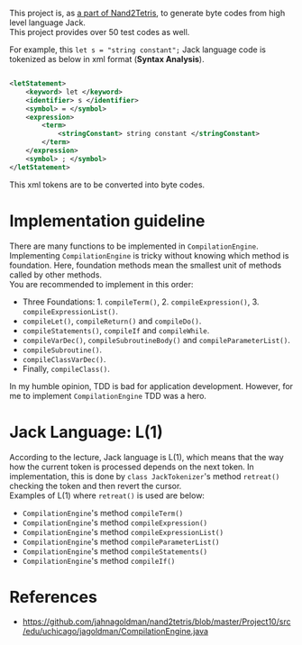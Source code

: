 This project is, as [a part of Nand2Tetris](https://github.com/Scoobi-wisdoom/nand2tetris), to generate byte codes from
high level language Jack.   
This project provides over 50 test codes as well.

For example, this `let s = "string constant";` Jack language code is tokenized as below in xml format (**Syntax Analysis**).
```xml

<letStatement>
    <keyword> let </keyword>
    <identifier> s </identifier>
    <symbol> = </symbol>
    <expression>
        <term>
            <stringConstant> string constant </stringConstant>
        </term>
    </expression>
    <symbol> ; </symbol>
</letStatement>
```
This xml tokens are to be converted into byte codes.

# Implementation guideline

There are many functions to be implemented in `CompilationEngine`. Implementing `CompilationEngine` is tricky without
knowing which method is foundation. Here, foundation methods mean the smallest unit of methods called by other
methods.   
You are recommended to implement in this order:

- Three Foundations: 1. `compileTerm()`, 2. `compileExpression()`, 3. `compileExpressionList()`.
- `compileLet()`, `compileReturn()` and `compileDo()`.
- `compileStatements()`, `compileIf` and `compileWhile`.
- `compileVarDec()`, `compileSubroutineBody()` and `compileParameterList()`.
- `compileSubroutine()`.
- `compileClassVarDec()`.
- Finally, `compileClass()`.

In my humble opinion, TDD is bad for application development. However, for me to implement `CompilationEngine` TDD was a
hero.

# Jack Language: L(1)

According to the lecture, Jack language is L(1), which means that the way how the current token is processed depends on
the next token. In implementation, this is done by `class JackTokenizer`'s method `retreat()` checking the token and
then revert the cursor.   
Examples of L(1) where `retreat()` is used are below:

- `CompilationEngine`'s method `compileTerm()`
- `CompilationEngine`'s method `compileExpression()`
- `CompilationEngine`'s method `compileExpressionList()`
- `CompilationEngine`'s method `compileParameterList()`
- `CompilationEngine`'s method `compileStatements()`
- `CompilationEngine`'s method `compileIf()`

# References

- https://github.com/jahnagoldman/nand2tetris/blob/master/Project10/src/edu/uchicago/jagoldman/CompilationEngine.java
